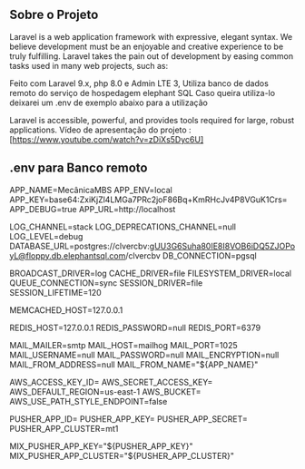 
## Sobre o Projeto
Laravel is a web application framework with expressive, elegant syntax. We believe development must be an enjoyable and creative experience to be truly fulfilling. Laravel takes the pain out of development by easing common tasks used in many web projects, such as:

Feito com Laravel 9.x, php 8.0 e Admin LTE 3,
Utiliza banco de dados remoto do serviço de hospedagem elephant SQL
Caso queira utiliza-lo deixarei um .env de exemplo abaixo para a utilização

Laravel is accessible, powerful, and provides tools required for large, robust applications.
Vídeo de apresentação do projeto : [https://www.youtube.com/watch?v=zDiXs5Dyc6U]
## .env para Banco remoto

APP_NAME=MecânicaMBS
APP_ENV=local
APP_KEY=base64:ZxiKjZl4LMGa7PRc2joF86Bq+KmRHcJv4P8VGuK1Crs=
APP_DEBUG=true
APP_URL=http://localhost

LOG_CHANNEL=stack
LOG_DEPRECATIONS_CHANNEL=null
LOG_LEVEL=debug
DATABASE_URL=postgres://clvercbv:gUU3G6Suha80IE8I8VOB6iDQ5ZJOPoyL@floppy.db.elephantsql.com/clvercbv
DB_CONNECTION=pgsql

BROADCAST_DRIVER=log
CACHE_DRIVER=file
FILESYSTEM_DRIVER=local
QUEUE_CONNECTION=sync
SESSION_DRIVER=file
SESSION_LIFETIME=120

MEMCACHED_HOST=127.0.0.1

REDIS_HOST=127.0.0.1
REDIS_PASSWORD=null
REDIS_PORT=6379

MAIL_MAILER=smtp
MAIL_HOST=mailhog
MAIL_PORT=1025
MAIL_USERNAME=null
MAIL_PASSWORD=null
MAIL_ENCRYPTION=null
MAIL_FROM_ADDRESS=null
MAIL_FROM_NAME="${APP_NAME}"

AWS_ACCESS_KEY_ID=
AWS_SECRET_ACCESS_KEY=
AWS_DEFAULT_REGION=us-east-1
AWS_BUCKET=
AWS_USE_PATH_STYLE_ENDPOINT=false

PUSHER_APP_ID=
PUSHER_APP_KEY=
PUSHER_APP_SECRET=
PUSHER_APP_CLUSTER=mt1

MIX_PUSHER_APP_KEY="${PUSHER_APP_KEY}"
MIX_PUSHER_APP_CLUSTER="${PUSHER_APP_CLUSTER}"
